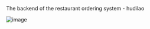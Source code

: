 The backend of the restaurant ordering system - hudilao


![image](https://github.com/user-attachments/assets/3b6daf78-69fb-4e39-b809-4f10dfd80eec)







